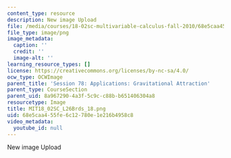 ```yaml
---
content_type: resource
description: New image Upload
file: /media/courses/18-02sc-multivariable-calculus-fall-2010/68e5caa455fe6c12780e1e216b4958c8_MIT18_02SC_L26Brds_18.png
file_type: image/png
image_metadata:
  caption: ''
  credit: ''
  image-alt: ''
learning_resource_types: []
license: https://creativecommons.org/licenses/by-nc-sa/4.0/
ocw_type: OCWImage
parent_title: 'Session 78: Applications: Gravitational Attraction'
parent_type: CourseSection
parent_uid: 8a967290-4a3f-5c9c-c88b-b651406304a8
resourcetype: Image
title: MIT18_02SC_L26Brds_18.png
uid: 68e5caa4-55fe-6c12-780e-1e216b4958c8
video_metadata:
  youtube_id: null
---
```

New image Upload